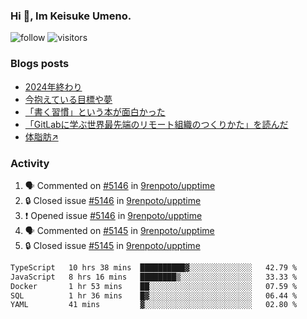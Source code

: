 ### Hi 👋, Im Keisuke Umeno.

<!--
**9renpoto/9renpoto** is a ✨ _special_ ✨ repository because its `README.md` (this file) appears on your GitHub profile.

Here are some ideas to get you started:

- 🔭 I’m currently working on ...
- 🌱 I’m currently learning ...
- 👯 I’m looking to collaborate on ...
- 🤔 I’m looking for help with ...
- 💬 Ask me about ...
- 📫 How to reach me: ...
- 😄 Pronouns: ...
- ⚡ Fun fact: ...
-->

![follow](https://img.shields.io/github/followers/9renpoto?label=Follow&style=social)
![visitors](https://komarev.com/ghpvc/?username=9renpoto&label=Profile%20views&color=0e75b6&style=flat)

### Blogs posts

<!-- BLOG-POST-LIST:START -->
- [2024年終わり](https://9renpoto.win/entry/2024/12/31/2024-end)
- [今抱えている目標や夢](https://9renpoto.win/entry/2024/12/02/objective)
- [「書く習慣」という本が面白かった](https://9renpoto.win/entry/2024/11/11/leave_a_feeling_sad)
- [「GitLabに学ぶ世界最先端のリモート組織のつくりかた」を読んだ](https://9renpoto.win/entry/2024/09/10/remote_organization)
- [体脂肪↗](https://9renpoto.win/entry/2024/08/12/gaining_fat)
<!-- BLOG-POST-LIST:END -->

### Activity

<!--START_SECTION:activity-->
1. 🗣 Commented on [#5146](https://github.com/9renpoto/upptime/issues/5146#issuecomment-2602938536) in [9renpoto/upptime](https://github.com/9renpoto/upptime)
2. 🔒 Closed issue [#5146](https://github.com/9renpoto/upptime/issues/5146) in [9renpoto/upptime](https://github.com/9renpoto/upptime)
3. ❗ Opened issue [#5146](https://github.com/9renpoto/upptime/issues/5146) in [9renpoto/upptime](https://github.com/9renpoto/upptime)
4. 🗣 Commented on [#5145](https://github.com/9renpoto/upptime/issues/5145#issuecomment-2602225065) in [9renpoto/upptime](https://github.com/9renpoto/upptime)
5. 🔒 Closed issue [#5145](https://github.com/9renpoto/upptime/issues/5145) in [9renpoto/upptime](https://github.com/9renpoto/upptime)
<!--END_SECTION:activity-->

<!--START_SECTION:waka-->

```txt
TypeScript   10 hrs 38 mins  ██████████▓░░░░░░░░░░░░░░   42.79 %
JavaScript   8 hrs 16 mins   ████████▒░░░░░░░░░░░░░░░░   33.33 %
Docker       1 hr 53 mins    ██░░░░░░░░░░░░░░░░░░░░░░░   07.59 %
SQL          1 hr 36 mins    █▓░░░░░░░░░░░░░░░░░░░░░░░   06.44 %
YAML         41 mins         ▓░░░░░░░░░░░░░░░░░░░░░░░░   02.80 %
```

<!--END_SECTION:waka-->

